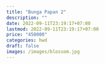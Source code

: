 ```yaml
---
title: "Bunga Papan 2"
description: ""
date: 2022-09-11T23:19:17+07:00
lastmod: 2022-09-11T23:19:17+07:00
price: "450000"
categories: hwd
draft: false
images: /images/blossom.jpg
---
```

